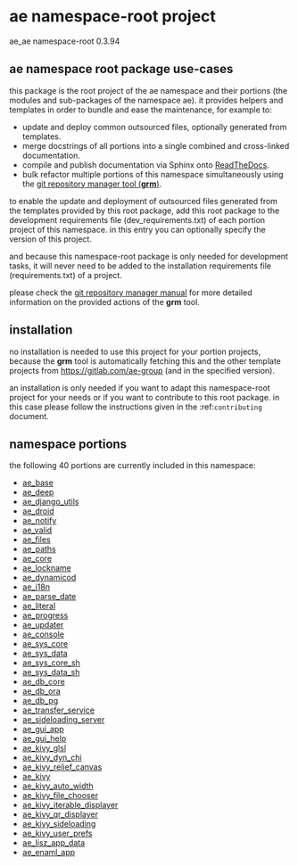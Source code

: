 <!-- THIS FILE IS EXCLUSIVELY MAINTAINED by the project aedev.tpl_namespace_root V0.3.14 -->
# __ae__ namespace-root project

ae_ae namespace-root 0.3.94


## ae namespace root package use-cases

this package is the root project of the ae namespace and their portions (the modules
and sub-packages of the namespace ae). it provides helpers and templates in order to
bundle and ease the maintenance, for example to:

* update and deploy common outsourced files, optionally generated from templates.
* merge docstrings of all portions into a single combined and cross-linked documentation.
* compile and publish documentation via Sphinx onto [ReadTheDocs](https://ae.readthedocs.io "ae on RTD").
* bulk refactor multiple portions of this namespace simultaneously using the
  [git repository manager tool (__grm__)](https://gitlab.com/aedev-group/aedev_git_repo_manager).

to enable the update and deployment of outsourced files generated from the templates provided by
this root package, add this root package to the development requirements file (dev_requirements.txt)
of each portion project of this namespace. in this entry you can optionally specify the version of
this project.

and because this namespace-root package is only needed for development tasks, it will never need to
be added to the installation requirements file (requirements.txt) of a project.

please check the [git repository manager manual](
https://aedev.readthedocs.io/en/latest/man/git_repo_manager.html "git_repo_manager manual")
for more detailed information on the provided actions of the __grm__ tool.


## installation

no installation is needed to use this project for your portion projects, because the __grm__ tool is
automatically fetching this and the other template projects from https://gitlab.com/ae-group (and
in the specified version).

an installation is only needed if you want to adapt this namespace-root project for your needs or if you want
to contribute to this root package. in this case please follow the instructions given in the
:ref:`contributing` document.


## namespace portions

the following 40 portions are currently included in this namespace:

* [ae_base](https://pypi.org/project/ae_base "ae namespace portion ae_base")
* [ae_deep](https://pypi.org/project/ae_deep "ae namespace portion ae_deep")
* [ae_django_utils](https://pypi.org/project/ae_django_utils "ae namespace portion ae_django_utils")
* [ae_droid](https://pypi.org/project/ae_droid "ae namespace portion ae_droid")
* [ae_notify](https://pypi.org/project/ae_notify "ae namespace portion ae_notify")
* [ae_valid](https://pypi.org/project/ae_valid "ae namespace portion ae_valid")
* [ae_files](https://pypi.org/project/ae_files "ae namespace portion ae_files")
* [ae_paths](https://pypi.org/project/ae_paths "ae namespace portion ae_paths")
* [ae_core](https://pypi.org/project/ae_core "ae namespace portion ae_core")
* [ae_lockname](https://pypi.org/project/ae_lockname "ae namespace portion ae_lockname")
* [ae_dynamicod](https://pypi.org/project/ae_dynamicod "ae namespace portion ae_dynamicod")
* [ae_i18n](https://pypi.org/project/ae_i18n "ae namespace portion ae_i18n")
* [ae_parse_date](https://pypi.org/project/ae_parse_date "ae namespace portion ae_parse_date")
* [ae_literal](https://pypi.org/project/ae_literal "ae namespace portion ae_literal")
* [ae_progress](https://pypi.org/project/ae_progress "ae namespace portion ae_progress")
* [ae_updater](https://pypi.org/project/ae_updater "ae namespace portion ae_updater")
* [ae_console](https://pypi.org/project/ae_console "ae namespace portion ae_console")
* [ae_sys_core](https://pypi.org/project/ae_sys_core "ae namespace portion ae_sys_core")
* [ae_sys_data](https://pypi.org/project/ae_sys_data "ae namespace portion ae_sys_data")
* [ae_sys_core_sh](https://pypi.org/project/ae_sys_core_sh "ae namespace portion ae_sys_core_sh")
* [ae_sys_data_sh](https://pypi.org/project/ae_sys_data_sh "ae namespace portion ae_sys_data_sh")
* [ae_db_core](https://pypi.org/project/ae_db_core "ae namespace portion ae_db_core")
* [ae_db_ora](https://pypi.org/project/ae_db_ora "ae namespace portion ae_db_ora")
* [ae_db_pg](https://pypi.org/project/ae_db_pg "ae namespace portion ae_db_pg")
* [ae_transfer_service](https://pypi.org/project/ae_transfer_service "ae namespace portion ae_transfer_service")
* [ae_sideloading_server](https://pypi.org/project/ae_sideloading_server "ae namespace portion ae_sideloading_server")
* [ae_gui_app](https://pypi.org/project/ae_gui_app "ae namespace portion ae_gui_app")
* [ae_gui_help](https://pypi.org/project/ae_gui_help "ae namespace portion ae_gui_help")
* [ae_kivy_glsl](https://pypi.org/project/ae_kivy_glsl "ae namespace portion ae_kivy_glsl")
* [ae_kivy_dyn_chi](https://pypi.org/project/ae_kivy_dyn_chi "ae namespace portion ae_kivy_dyn_chi")
* [ae_kivy_relief_canvas](https://pypi.org/project/ae_kivy_relief_canvas "ae namespace portion ae_kivy_relief_canvas")
* [ae_kivy](https://pypi.org/project/ae_kivy "ae namespace portion ae_kivy")
* [ae_kivy_auto_width](https://pypi.org/project/ae_kivy_auto_width "ae namespace portion ae_kivy_auto_width")
* [ae_kivy_file_chooser](https://pypi.org/project/ae_kivy_file_chooser "ae namespace portion ae_kivy_file_chooser")
* [ae_kivy_iterable_displayer](https://pypi.org/project/ae_kivy_iterable_displayer "ae namespace portion ae_kivy_iterable_displayer")
* [ae_kivy_qr_displayer](https://pypi.org/project/ae_kivy_qr_displayer "ae namespace portion ae_kivy_qr_displayer")
* [ae_kivy_sideloading](https://pypi.org/project/ae_kivy_sideloading "ae namespace portion ae_kivy_sideloading")
* [ae_kivy_user_prefs](https://pypi.org/project/ae_kivy_user_prefs "ae namespace portion ae_kivy_user_prefs")
* [ae_lisz_app_data](https://pypi.org/project/ae_lisz_app_data "ae namespace portion ae_lisz_app_data")
* [ae_enaml_app](https://pypi.org/project/ae_enaml_app "ae namespace portion ae_enaml_app")
